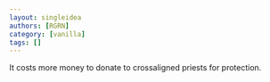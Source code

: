 ```yaml
---
layout: singleidea
authors: [RGRN]
category: [vanilla]
tags: []
---
```

It costs more money to donate to crossaligned priests for protection.

